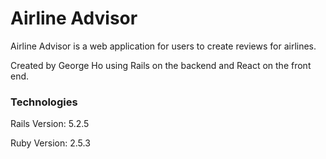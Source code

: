 # Airline Advisor

Airline Advisor is a web application for users to create reviews for airlines.

Created by George Ho using Rails on the backend and React on the front end.

### Technologies
Rails Version: 5.2.5

Ruby Version: 2.5.3


